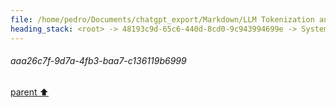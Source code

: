 ```yaml
---
file: /home/pedro/Documents/chatgpt_export/Markdown/LLM Tokenization and Variability.md
heading_stack: <root> -> 48193c9d-65c6-440d-8cd0-9c943994699e -> System -> 91ce2a8a-e1f3-4f78-ba1d-3b61beaaa490 -> System -> aaa26c7f-9d7a-4fb3-baa7-c136119b6999
---
```

###### aaa26c7f-9d7a-4fb3-baa7-c136119b6999
[parent ⬆️](#91ce2a8a-e1f3-4f78-ba1d-3b61beaaa490)
